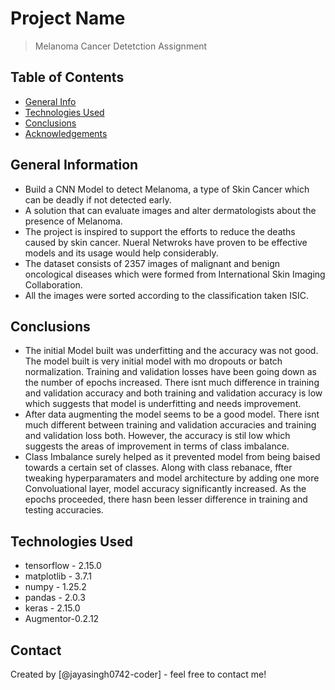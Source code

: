 # Project Name
> Melanoma Cancer Detetction Assignment


## Table of Contents
* [General Info](#general-information)
* [Technologies Used](#technologies-used)
* [Conclusions](#conclusions)
* [Acknowledgements](#acknowledgements)

<!-- You can include any other section that is pertinent to your problem -->

## General Information
- Build a CNN Model to detect Melanoma, a type of Skin Cancer which can be deadly if not detected early. 
- A solution that can evaluate images and alter dermatologists about the presence of Melanoma.
- The project is inspired to support the efforts to reduce the deaths caused by skin cancer. Nueral Netwroks have proven to be effective models and its usage would help considerably. 
- The dataset consists of 2357 images of malignant and benign oncological diseases which were formed from International Skin Imaging Collaboration.
- All the images were sorted according to the classification taken ISIC.

<!-- You don't have to answer all the questions - just the ones relevant to your project. -->

## Conclusions
- The initial Model built was underfitting and the accuracy was not good. The model built is very initial model with mo dropouts or batch normalization. Training and validation losses have been going down as the number of epochs increased. There isnt much difference in training and validation accuracy and both training and validation accuracy is low which suggests that model is underfitting and needs improvement.
- After data augmenting the model seems to be a good model. There isnt much different between training and validation accuracies and training and validation loss both. However, the accuracy is stil low which suggests the areas of improvement in terms of class imbalance. 
- Class Imbalance surely helped as it prevented model from being baised towards a certain set of classes. Along with class rebanace, ffter tweaking hyperparamaters and model architecture by adding one more Convoluational layer, model accuracy significantly increased. As the epochs proceeded, there hasn been lesser difference in training and testing accuracies. 


<!-- You don't have to answer all the questions - just the ones relevant to your project. -->


## Technologies Used
- tensorflow - 2.15.0
- matplotlib - 3.7.1
- numpy - 1.25.2
- pandas - 2.0.3
- keras - 2.15.0
- Augmentor-0.2.12

<!-- As the libraries versions keep on changing, it is recommended to mention the version of library used in this project -->



## Contact
Created by [@jayasingh0742-coder] - feel free to contact me!


<!-- Optional -->
<!-- ## License -->
<!-- This project is open source and available under the [... License](). -->

<!-- You don't have to include all sections - just the one's relevant to your project -->